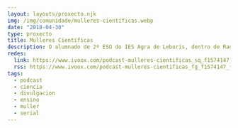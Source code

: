 ```yaml
---
layout: layouts/proxecto.njk
img: /img/comunidade/mulleres-cientificas.webp
date: "2018-04-30"
type: proxecto
title: Mulleres Científicas
description: O alumnado de 2º ESO do IES Agra de Leborís, dentro de Radio Leborís, elaboraron unha serie de mini-falangullos sobre mulleres científicas na materia de matemáticas.
redes:
  link: https://www.ivoox.com/podcast-mulleres-cientificas_sq_f1574147_1.html
  rss: https://www.ivoox.com/podcast-mulleres-cientificas_fg_f1574147_filtro_1.xml
tags:
  - podcast
  - ciencia
  - divulgacion
  - ensino
  - muller
  - serial
---
```

